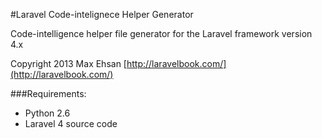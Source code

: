#Laravel Code-intelignece Helper Generator

Code-intelligence helper file generator for the Laravel framework version 4.x

Copyright 2013 Max Ehsan [http://laravelbook.com/](http://laravelbook.com/)

###Requirements:

- Python 2.6
- Laravel 4 source code